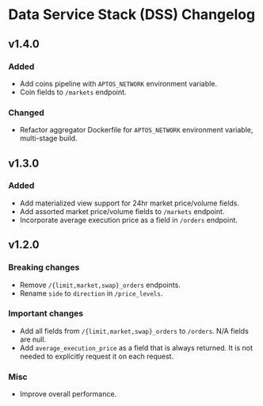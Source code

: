 # Data Service Stack (DSS) Changelog

## v1.4.0

### Added

- Add coins pipeline with `APTOS_NETWORK` environment variable.
- Coin fields to `/markets` endpoint.

### Changed

- Refactor aggregator Dockerfile for `APTOS_NETWORK` environment variable, multi-stage build.

## v1.3.0

### Added

- Add materialized view support for 24hr market price/volume fields.
- Add assorted market price/volume fields to `/markets` endpoint.
- Incorporate average execution price as a field in `/orders` endpoint.

## v1.2.0

### Breaking changes

- Remove `/{limit,market,swap}_orders` endpoints.
- Rename `side` to `direction` in `/price_levels`.

### Important changes

- Add all fields from `/{limit,market,swap}_orders` to `/orders`.
  N/A fields are null.
- Add `average_execution_price` as a field that is always returned.
  It is not needed to explicitly request it on each request.

### Misc

- Improve overall performance.
